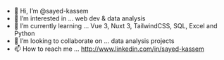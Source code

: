 - 👋 Hi, I’m @sayed-kassem
- 👀 I’m interested in ... web dev & data analysis
- 🌱 I’m currently learning ... Vue 3, Nuxt 3, TailwindCSS, SQL, Excel and Python
- 💞️ I’m looking to collaborate on ... data analysis projects
- 📫 How to reach me ... http://www.linkedin.com/in/sayed-kassem

<!---
sayed-kassem/sayed-kassem is a ✨ special ✨ repository because its `README.md` (this file) appears on your GitHub profile.
You can click the Preview link to take a look at your changes.
--->
